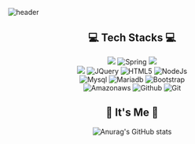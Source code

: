 ![header](https://capsule-render.vercel.app/api?type=waving&color=auto&height=300&section=header&text=welcome&fontSize=90&animation=fadeIn&fontAlignY=38&desc=KimMinSu's%20GitHub%20Profile&descAlignY=51&descAlign=62) 

<div align="center">
  
## 💻 Tech Stacks 💻
<img src="https://img.shields.io/badge/java-FF6550?style=for-the-badge&logo=java&logoColor=white">  <img alt="Spring" src ="https://img.shields.io/badge/Spring-6DB33F.svg?&style=for-the-badge&logo=Spring&logoColor=white"/>  <img src="https://img.shields.io/badge/javascript-F7DF1E?style=for-the-badge&logo=javascript&logoColor=black"> <br/> <img src="https://img.shields.io/badge/css-1572B6?style=for-the-badge&logo=css3&logoColor=white"> <img alt="JQuery" src ="https://img.shields.io/badge/JQuery-137CBD?&style=for-the-badge&logo=JQuery&logoColor=white"/> <img alt="HTML5" src ="https://img.shields.io/badge/HTML5-E34F26?&style=for-the-badge&logo=HTML5&logoColor=white"/>  <img alt="NodeJs" src ="https://img.shields.io/badge/Node.js-339933?&style=for-the-badge&logo=Node.js&logoColor=white"/> <br/> <img alt="Mysql" src ="https://img.shields.io/badge/Mysql-4479A1?&style=for-the-badge&logo=Mysql&logoColor=white"/> <img alt="Mariadb" src ="https://img.shields.io/badge/Mariadb-003545?&style=for-the-badge&logo=Mariadb&logoColor=white"/> <img alt="Bootstrap" src ="https://img.shields.io/badge/Bootstrap-7952B3?&style=for-the-badge&logo=Bootstrap&logoColor=white"/>  <br/> <img alt="Amazonaws" src ="https://img.shields.io/badge/Amazonaws-232F3E?&style=for-the-badge&logo=Amazonaws&logoColor=white"/> <img alt="Github" src ="https://img.shields.io/badge/Github-181717?&style=for-the-badge&logo=Github&logoColor=white"/> <img alt="Git" src ="https://img.shields.io/badge/Git-F05032?&style=for-the-badge&logo=Git&logoColor=white"/>
<br/>


## 🌹 It's Me 🌹
![Anurag's GitHub stats](https://github-readme-stats.vercel.app/api?username=bingsoo95&theme=flag-india&show_icons=true)


